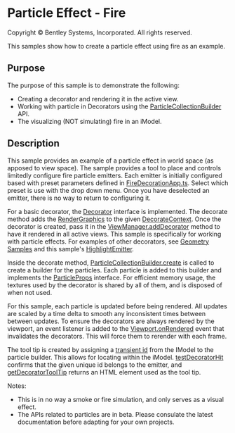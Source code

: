 # Particle Effect - Fire

Copyright © Bentley Systems, Incorporated. All rights reserved.

This samples show how to create a particle effect using fire as an example.

## Purpose

The purpose of this sample is to demonstrate the following:

* Creating a decorator and rendering it in the active view.
* Working with particle in Decorators using the [ParticleCollectionBuilder](https://www.itwinjs.org/reference/imodeljs-frontend/rendering/particlecollectionbuilder) API.
* The visualizing (NOT simulating) fire in an iModel.

## Description

This sample provides an example of a particle effect in world space (as apposed to view space).  The sample provides a tool to place and controls limitedly configure fire particle emitters.  Each emitter is initially configured based with preset parameters defined in [FireDecorationApp.ts](./FireDecorationApp.tsx).  Select which preset is use with the drop down menu.  Once you have deselected an emitter, there is no way to return to configuring it.

For a basic decorator, the [Decorator](https://www.itwinjs.org/reference/imodeljs-frontend/views/decorator/) interface is implemented. The decorate method adds the [RenderGraphics](https://www.itwinjs.org/reference/imodeljs-frontend/rendering/rendergraphic/) to the given [DecorateContext](https://www.itwinjs.org/reference/imodeljs-frontend/rendering/decoratecontext). Once the decorator is created, pass it in the [ViewManager.addDecorator](https://www.itwinjs.org/reference/imodeljs-frontend/views/viewmanager/adddecorator/) method to have it rendered in all active views. This sample is specifically for working with particle effects. For examples of other decorators, see [Geometry Samples](https://www.itwinjs.org/sample-showcase/?group=Geometry+Samples&sample=simple-line-sample) and this sample's [HighlightEmitter](./FireDecorator.ts).

Inside the decorate method, [ParticleCollectionBuilder.create](https://www.itwinjs.org/reference/imodeljs-frontend/rendering/particlecollectionbuilder/particlecollectionbuilder.create/) is called to create a builder for the particles.  Each particle is added to this builder and implements the [ParticleProps](https://www.itwinjs.org/reference/imodeljs-frontend/rendering/particleprops/?term=partic) interface.  For efficient memory usage, the textures used by the decorator is shared by all of them, and is disposed of when not used.

For this sample, each particle is updated before being rendered.  All updates are scaled by a time delta to smooth any inconsistent times between between updates.  To ensure the decorators are always rendered by the viewport, an event listener is added to the [Viewport.onRendered](https://www.itwinjs.org/reference/imodeljs-frontend/views/viewport/?term=onrender#onrender) event that invalidates the decorators.  This will force them to rerender with each frame.

The tool tip is created by assigning a [transient id](https://www.itwinjs.org/reference/imodeljs-frontend/imodelconnection/imodelconnection/?term=transientids#transientids) from the IModel to the particle builder. This allows for locating within the iModel. [testDecoratorHit](https://www.itwinjs.org/reference/imodeljs-frontend/views/decorator/testdecorationhit/) confirms that the given unique id belongs to the emitter, and [getDecoratorToolTip](https://www.itwinjs.org/reference/imodeljs-frontend/views/decorator/getdecorationtooltip/) returns an HTML element used as the tool tip.

Notes:

* This is in no way a smoke or fire simulation, and only serves as a visual effect.
* The APIs related to particles are in beta.  Please consulate the latest documentation before adapting for your own projects.
